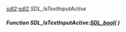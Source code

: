 _[sdl2](../../modules/sdl2/sdl2-module.md):[sdl2](../../modules/sdl2/sdl2-module.md).SDL\_IsTextInputActive_
##### Function SDL\_IsTextInputActive:[SDL_bool](../../modules/sdl2/sdl2-sdl_bool.md)(  )
